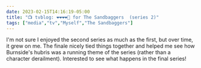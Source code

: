 ---date: 2023-02-15T14:16:19-05:00title: "📺 tvblog: ❤️❤️❤️❤️🖤 for The Sandbaggers  (series 2)"tags: ["media","tv","Myself","The Sandbaggers"]---I'm not sure I enjoyed the second series as much as the first, but over time, it grew on me. The finale nicely tied things together and helped me see how Burnside's hubris was a running theme of the series (rather than a character derailment). Interested to see what happens in the final series!